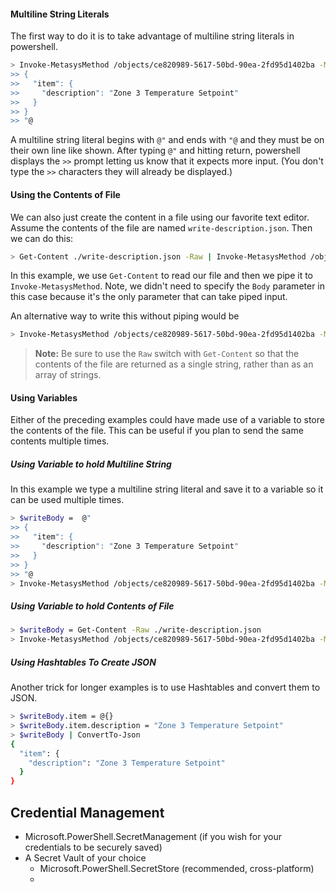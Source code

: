 #### Multiline String Literals

 The first way to do it is to take advantage of multiline string literals in powershell.

```bash
> Invoke-MetasysMethod /objects/ce820989-5617-50bd-90ea-2fd95d1402ba -Method Patch -Body @"
>> {
>>   "item": {
>>     "description": "Zone 3 Temperature Setpoint"
>>   }
>> }
>> "@
```

A multiline string literal begins with `@"` and ends with `"@` and they must be on their own line like shown. After typing `@"` and hitting return, powershell displays the `>>` prompt letting us know that it expects more input. (You don't type the `>>` characters they will already be displayed.)

#### Using the Contents of File

We can also just create the content in a file using our favorite text editor. Assume the contents of the file are named `write-description.json`. Then we can do this:

```bash
> Get-Content ./write-description.json -Raw | Invoke-MetasysMethod /objects/ce820989-5617-50bd-90ea-2fd95d1402ba -Method Patch
```

In this example, we use `Get-Content` to read our file and then we pipe it to `Invoke-MetasysMethod`. Note, we didn't need to specify the `Body` parameter in this case because it's the only parameter that can take piped input.

An alternative way to write this without piping would be

```bash
> Invoke-MetasysMethod /objects/ce820989-5617-50bd-90ea-2fd95d1402ba -Method Patch -Body (Get-Content -Raw ./write-description.json)
```

> **Note:** Be sure to use the `Raw` switch with `Get-Content` so that the contents of the file are returned as a single string, rather than as an array of strings.

#### Using Variables

Either of the preceding examples could have made use of a variable to store the contents of the file. This can be useful if you plan to send the same contents multiple times.

##### Using Variable to hold Multiline String

In this example we type a multiline string literal and save it to a variable so it can be used multiple times.

```bash
> $writeBody =  @"
>> {
>>   "item": {
>>     "description": "Zone 3 Temperature Setpoint"
>>   }
>> }
>> "@
> Invoke-MetasysMethod /objects/ce820989-5617-50bd-90ea-2fd95d1402ba -Method Patch -Body $writeBody
```

##### Using Variable to hold Contents of File

```bash
> $writeBody = Get-Content -Raw ./write-description.json
> Invoke-MetasysMethod /objects/ce820989-5617-50bd-90ea-2fd95d1402ba -Method Patch -Body $writeBody
```

##### Using Hashtables To Create JSON

Another trick for longer examples is to use Hashtables and convert them to JSON.

```bash
> $writeBody.item = @{}
> $writeBody.item.description = "Zone 3 Temperature Setpoint"
> $writeBody | ConvertTo-Json
{
  "item": {
    "description": "Zone 3 Temperature Setpoint"
  }
}
```

## Credential Management

* Microsoft.PowerShell.SecretManagement (if you wish for your credentials to be securely saved)
* A Secret Vault of your choice
  * Microsoft.PowerShell.SecretStore (recommended, cross-platform)
  *
